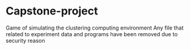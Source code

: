 # Capstone-project
Game of simulating the clustering computing environment
Any file that related to experiment data and programs have been removed due to security reason
